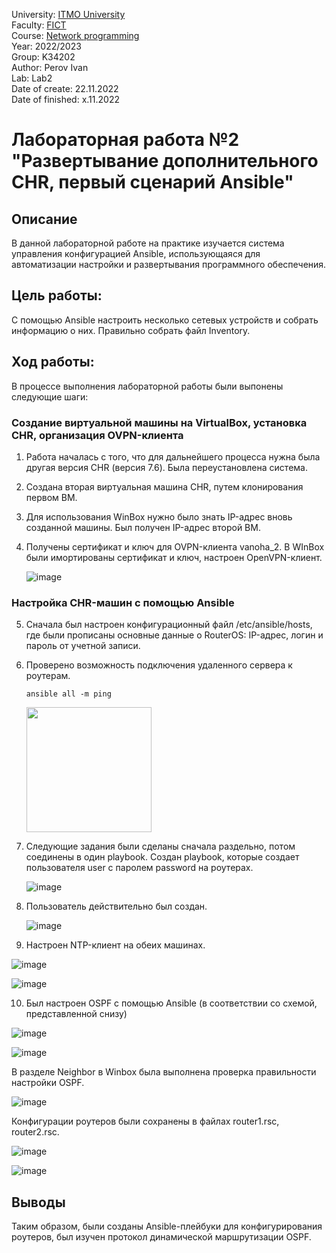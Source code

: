 University: [ITMO University](https://itmo.ru/ru/) <br/>
Faculty: [FICT](https://fict.itmo.ru) <br/>
Course: [Network programming](https://github.com/itmo-ict-faculty/network-programming) <br/>
Year: 2022/2023 <br/>
Group: K34202 <br/>
Author: Perov Ivan <br/>
Lab: Lab2 <br/>
Date of create: 22.11.2022 <br/>
Date of finished: x.11.2022 <br/>

# Лабораторная работа №2 "Развертывание дополнительного CHR, первый сценарий Ansible"

## Описание
   В данной лабораторной работе на практике изучается система управления конфигурацией Ansible, использующаяся для автоматизации настройки и развертывания программного обеспечения.

## Цель работы:
   С помощью Ansible настроить несколько сетевых устройств и собрать информацию о них. Правильно собрать файл Inventory.

## Ход работы:
   В процессе выполнения лабораторной работы были выпонены следующие шаги:
   
   ### Создание виртуальной машины на VirtualBox, установка CHR, организация OVPN-клиента ###
   
   1. Работа началась с того, что для дальнейшего процесса нужна была другая версия CHR (версия 7.6). Была переустановлена система.
   2. Создана вторая виртуальная машина CHR, путем клонирования первом ВМ.
   3. Для использования WinBox нужно было знать IP-адрес вновь созданной машины. Был получен IP-адрес второй ВМ.
   4. Получены сертификат и ключ для OVPN-клиента vanoha_2. В WInBox были имортированы сертификат и ключ, настроен OpenVPN-клиент.
   
      ![image](https://user-images.githubusercontent.com/17079352/203325904-2406de01-e166-47be-8d8f-39635df9a395.png)
      
   ### Настройка CHR-машин с помощью Ansible

   5. Сначала был настроен конфигурационный файл /etc/ansible/hosts, где были прописаны основные данные о RouterOS: IP-адрес, логин и пароль от учетной записи.

   6. Проверено возможность подключения удаленного сервера к роутерам.
   
      ```
      ansible all -m ping
      ```
      [<img src="https://user-images.githubusercontent.com/58363643/194758473-81a7018d-a803-4504-af01-267ff3425532.png" width="200"/>](https://user-images.githubusercontent.com/58363643/194758473-81a7018d-a803-4504-af01-267ff3425532.png)
    
   7. Следующие задания были сделаны сначала раздельно, потом соединены в один playbook. Создан playbook, которые создает пользователя user с паролем password на роутерах. 
      
      ![image](https://user-images.githubusercontent.com/17079352/203326931-737c488c-092d-49d3-bc97-17699e6bb0e9.png)
      
   8. Пользователь действительно был создан.
      
      ![image](https://user-images.githubusercontent.com/17079352/203327382-cce2dbcc-5977-4614-8bb9-3e86be83635e.png)
      
   9. Настроен NTP-клиент на обеих машинах.

   ![image](https://user-images.githubusercontent.com/17079352/203327522-d8fc4760-b2b7-46c5-81bb-08b7e93666a6.png)

   ![image](https://user-images.githubusercontent.com/17079352/203327642-76f7a53c-863f-4194-8162-4076f02c92fc.png)
   
   10. Был настроен OSPF с помощью Ansible (в соответствии со схемой, представленной снизу)
      
   ![image](https://user-images.githubusercontent.com/17079352/203333955-b8def1f0-0633-4c46-87ad-0b1c044f0c25.png)

   ![image](https://user-images.githubusercontent.com/17079352/203334420-39b93597-bf8f-4e46-9883-83031022bb2a.png)
   
   В разделе Neighbor в Winbox была выполнена проверка правильности настройки OSPF.
   
   ![image](https://user-images.githubusercontent.com/17079352/203334606-51309918-132b-4ffa-b83a-d61cbcd333bd.png)



   Конфигурации роутеров были сохранены в файлах router1.rsc, router2.rsc.
   
   ![image](https://user-images.githubusercontent.com/17079352/203334890-e066c0ce-e423-4e82-a33c-39e485b9f067.png)
   
   ![image](https://user-images.githubusercontent.com/17079352/203335132-0d9e8d69-eae8-44b6-b5f1-5fa309864fff.png)




   ## Выводы
   Таким образом, были созданы Ansible-плейбуки для конфигурирования роутеров, был изучен протокол динамической маршрутизации OSPF.
 

